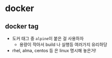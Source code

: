# docker 


## docker tag 

- 도커 태그 중 `alpine`이 붙은 걸 사용하자 
  - 용량이 작아서 build 나 실행등 여러가지 유리하당
- rhel, alma, centos 등 은 linux 명시해 놓은거!

